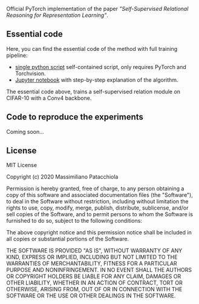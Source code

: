 

Official PyTorch implementation of the paper *"Self-Supervised Relational Reasoning for Representation Learning"*.

Essential code
--------------


Here, you can find the essential code of the method with full training pipeline: 

- [single python script](./essential_script.py) self-contained script, only requires PyTorch and Torchvision.
- [Jupyter notebook](./essential_notebook.ipynb) with step-by-step explanation of the algorithm.

The essential code above, trains a self-supervised relation module on CIFAR-10 with a Conv4 backbone.


Code to reproduce the experiments
--------------------------------

Coming soon...


License
-------

MIT License

Copyright (c) 2020 Massimiliano Patacchiola

Permission is hereby granted, free of charge, to any person obtaining a copy
of this software and associated documentation files (the "Software"), to deal
in the Software without restriction, including without limitation the rights
to use, copy, modify, merge, publish, distribute, sublicense, and/or sell
copies of the Software, and to permit persons to whom the Software is
furnished to do so, subject to the following conditions:

The above copyright notice and this permission notice shall be included in all
copies or substantial portions of the Software.

THE SOFTWARE IS PROVIDED "AS IS", WITHOUT WARRANTY OF ANY KIND, EXPRESS OR
IMPLIED, INCLUDING BUT NOT LIMITED TO THE WARRANTIES OF MERCHANTABILITY,
FITNESS FOR A PARTICULAR PURPOSE AND NONINFRINGEMENT. IN NO EVENT SHALL THE
AUTHORS OR COPYRIGHT HOLDERS BE LIABLE FOR ANY CLAIM, DAMAGES OR OTHER
LIABILITY, WHETHER IN AN ACTION OF CONTRACT, TORT OR OTHERWISE, ARISING FROM,
OUT OF OR IN CONNECTION WITH THE SOFTWARE OR THE USE OR OTHER DEALINGS IN THE
SOFTWARE.
